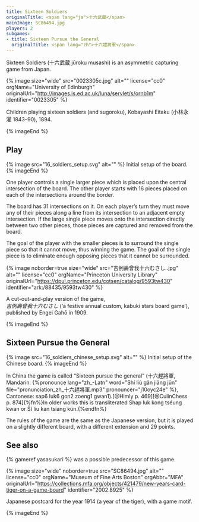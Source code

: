 ```yaml
---
title: Sixteen Soldiers
originalTitle: <span lang="ja">十六武蔵</span>
mainImage: SC86494.jpg
players: 2
subgames:
- title: Sixteen Pursue the General
  originalTitle: <span lang="zh">十六趕將軍</span>
---
```


Sixteen Soldiers (<span lang="ja">十六武蔵</span> <span lang="ja-Latn">jūroku
musashi</span>) is an asymmetric capturing game from Japan.

{% image 
    size="wide"
    src="0023305c.jpg"
    alt=""
    license="cc0"
    orgName="University of Edinburgh"
    originalUrl="http://images.is.ed.ac.uk/luna/servlet/s/ornb1m"
    identifier="0023305"
    %}

Children playing sixteen soldiers (and <span lang="ja-Latn">sugoroku</span>), <span lang="ja-Latn"
class="noun">Kobayashi Eitaku</span> (<span lang="ja">小林永濯</span> 1843–90), 1894.

{% imageEnd %}

## Play

{% image src="16_soldiers_setup.svg" alt="" %}
Initial setup of the board.
{% imageEnd %}

One player controls a single larger piece which is placed upon the central
intersection of the board. The other player starts with 16 pieces placed on each
 of the intersections around the border.

The board has 31 intersections on it. On each player’s turn they must move any
of their pieces along a line from its intersection to an adjacent empty
intersection. If the large single piece moves onto the intersection directly
between two other pieces, those pieces are captured and removed from the board.

The goal of the player with the smaller pieces is to surround the single piece
so that it cannot move, thus winning the game. The goal of the single piece is
to eliminate enough opposing pieces that it cannot be surrounded.

{% image 
    noborder=true
    size="wide"
    src="吉例壽曾我十六むさし..jpg"
    alt=""
    license="cc0"
    orgName="Princeton University Library"
    originalUrl="https://dpul.princeton.edu/cotsen/catalog/9593tw430"
    identifier="ark:/88435/9593tw430"
    %}

A cut-out-and-play version of the game,<br/>
<cite lang="ja">吉例壽曾我十六むさし</cite> (‘a festive annual custom, kabuki
stars board game’), published by <span lang="ja-Latn" class="noun">Engei
Gahō</span> in 1909.

{% imageEnd %}

## Sixteen Pursue the General

{% image src="16_soldiers_chinese_setup.svg" alt="" %}
Initial setup of the Chinese board.
{% imageEnd %}

In China the game is called “Sixteen pursue the general” (<span lang="zh">十六趕將軍</span>, Mandarin: {%pronounce lang="zh_-Latn" word="Shí liù gǎn jiāng jūn" file="pronunciation_zh_十六趕將軍.mp3" pronouncer="j10oyc24e" %},
Cantonese: <span lang="yue-Latn-jyutping">sap6 luk6 gon2 zoeng1 gwan1</span>).[@Himly p.
469][@CulinChess p. 874]{%fn%}In older works this is transliterated <span
lang="yue-Latn">Shap luk kong tséung kwan</span> or <span lang="yue-Latn">Šĭ liu
kan tsiang kün</span>.{%endfn%}

The rules of the game are the same as the Japanese version, but it is played on
a slightly different board, with a different extension and 29 points.

## See also

{% gameref yasasukari %} was a possible predecessor of this game.

{% image 
    size="wide"
    noborder=true
    src="SC86494.jpg"
    alt=""
    license="cc0"
    orgName="Museum of Fine Arts Boston"
    orgAbbr="MFA"
    originalUrl="https://collections.mfa.org/objects/421479/new-years-card-tiger-on-a-game-board"
    identifier="2002.8925"
    %}

Japanese postcard for the year 1914 (a year of the tiger), with a game motif.

{% imageEnd %}
